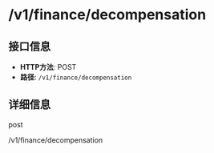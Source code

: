 # /v1/finance/decompensation

## 接口信息

- **HTTP方法**: POST
- **路径**: `/v1/finance/decompensation`

## 详细信息

post

/v1/finance/decompensation
